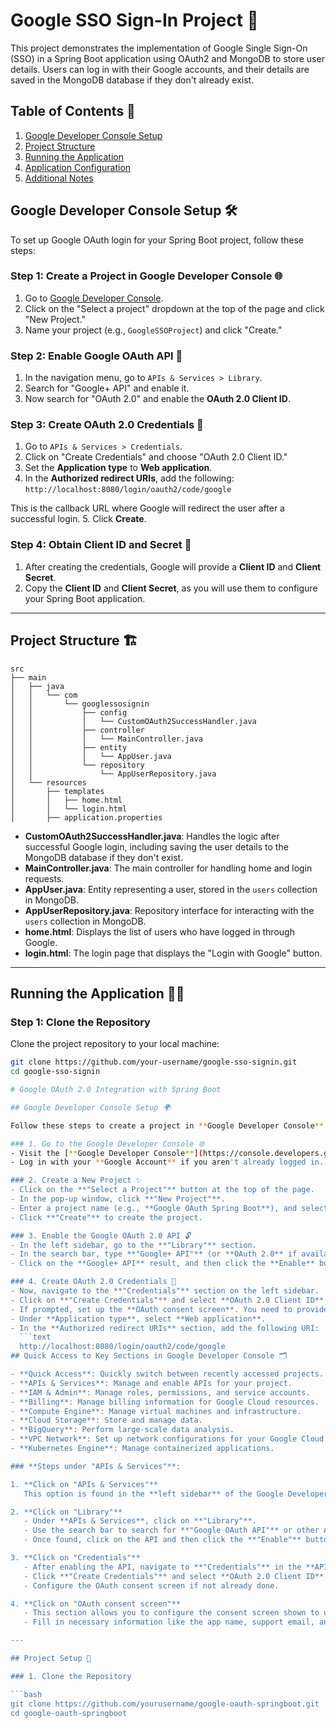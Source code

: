 # Google SSO Sign-In Project 🚀

This project demonstrates the implementation of Google Single Sign-On (SSO) in a Spring Boot application using OAuth2 and MongoDB to store user details. Users can log in with their Google accounts, and their details are saved in the MongoDB database if they don't already exist.

## Table of Contents 📑

1. [Google Developer Console Setup](#google-developer-console-setup)
2. [Project Structure](#project-structure)
3. [Running the Application](#running-the-application)
4. [Application Configuration](#application-configuration)
5. [Additional Notes](#additional-notes)

## Google Developer Console Setup 🛠️

To set up Google OAuth login for your Spring Boot project, follow these steps:

### Step 1: Create a Project in Google Developer Console 🌐
1. Go to [Google Developer Console](https://console.developers.google.com/).
2. Click on the "Select a project" dropdown at the top of the page and click "New Project."
3. Name your project (e.g., `GoogleSSOProject`) and click "Create."

### Step 2: Enable Google OAuth API 🔑
1. In the navigation menu, go to `APIs & Services > Library`.
2. Search for "Google+ API" and enable it.
3. Now search for "OAuth 2.0" and enable the **OAuth 2.0 Client ID**.

### Step 3: Create OAuth 2.0 Credentials 🔐
1. Go to `APIs & Services > Credentials`.
2. Click on "Create Credentials" and choose "OAuth 2.0 Client ID."
3. Set the **Application type** to **Web application**.
4. In the **Authorized redirect URIs**, add the following:
``` http://localhost:8080/login/oauth2/code/google ```

This is the callback URL where Google will redirect the user after a successful login.
5. Click **Create**.

### Step 4: Obtain Client ID and Secret 🔑
1. After creating the credentials, Google will provide a **Client ID** and **Client Secret**.
2. Copy the **Client ID** and **Client Secret**, as you will use them to configure your Spring Boot application.

---

## Project Structure 🏗️
```
src
├── main
│   ├── java
│   │   └── com
│   │       └── googlessosignin
│   │           ├── config
│   │           │   └── CustomOAuth2SuccessHandler.java
│   │           ├── controller
│   │           │   └── MainController.java
│   │           ├── entity
│   │           │   └── AppUser.java
│   │           └── repository
│   │               └── AppUserRepository.java
│   └── resources
│       ├── templates
│       │   ├── home.html
│       │   └── login.html
│       ├── application.properties
```


- **CustomOAuth2SuccessHandler.java**: Handles the logic after successful Google login, including saving the user details to the MongoDB database if they don't exist.
- **MainController.java**: The main controller for handling home and login requests.
- **AppUser.java**: Entity representing a user, stored in the `users` collection in MongoDB.
- **AppUserRepository.java**: Repository interface for interacting with the `users` collection in MongoDB.
- **home.html**: Displays the list of users who have logged in through Google.
- **login.html**: The login page that displays the "Login with Google" button.

---

## Running the Application 🏃‍♂️

### Step 1: Clone the Repository

Clone the project repository to your local machine:

```bash
git clone https://github.com/your-username/google-sso-signin.git
cd google-sso-signin

# Google OAuth 2.0 Integration with Spring Boot

## Google Developer Console Setup 🌍

Follow these steps to create a project in **Google Developer Console** and set up OAuth 2.0 credentials.

### 1. Go to the Google Developer Console 🌐
- Visit the [**Google Developer Console**](https://console.developers.google.com/).
- Log in with your **Google Account** if you aren't already logged in.

### 2. Create a New Project ✨
- Click on the **"Select a Project"** button at the top of the page.
- In the pop-up window, click **"New Project"**.
- Enter a project name (e.g., **Google OAuth Spring Boot**), and select a billing account if prompted.
- Click **"Create"** to create the project.

### 3. Enable the Google OAuth 2.0 API 🔓
- In the left sidebar, go to the **"Library"** section.
- In the search bar, type **"Google+ API"** (or **OAuth 2.0** if available).
- Click on the **Google+ API** result, and then click the **Enable** button.

### 4. Create OAuth 2.0 Credentials 🔑
- Now, navigate to the **"Credentials"** section on the left sidebar.
- Click on **"Create Credentials"** and select **OAuth 2.0 Client ID** from the dropdown.
- If prompted, set up the **OAuth consent screen**. You need to provide basic details like the app name, user support email, and developer contact information.
- Under **Application type**, select **Web application**.
- In the **Authorized redirect URIs** section, add the following URI:
  ```text
  http://localhost:8080/login/oauth2/code/google
## Quick Access to Key Sections in Google Developer Console 🗂️

- **Quick Access**: Quickly switch between recently accessed projects.
- **APIs & Services**: Manage and enable APIs for your project.
- **IAM & Admin**: Manage roles, permissions, and service accounts.
- **Billing**: Manage billing information for Google Cloud resources.
- **Compute Engine**: Manage virtual machines and infrastructure.
- **Cloud Storage**: Store and manage data.
- **BigQuery**: Perform large-scale data analysis.
- **VPC Network**: Set up network configurations for your Google Cloud resources.
- **Kubernetes Engine**: Manage containerized applications.

### **Steps under "APIs & Services"**:

1. **Click on "APIs & Services"**  
   This option is found in the **left sidebar** of the Google Developer Console.

2. **Click on "Library"**  
   - Under **APIs & Services**, click on **"Library"**.
   - Use the search bar to search for **"Google OAuth API"** or other APIs you wish to enable.
   - Once found, click on the API and then click the **"Enable"** button.

3. **Click on "Credentials"**  
   - After enabling the API, navigate to **"Credentials"** in the **APIs & Services** section.
   - Click **"Create Credentials"** and select **OAuth 2.0 Client ID**.
   - Configure the OAuth consent screen if not already done.

4. **Click on "OAuth consent screen"**  
   - This section allows you to configure the consent screen shown to users when they are asked to grant permissions to your app.
   - Fill in necessary information like the app name, support email, and developer contact info.

---

## Project Setup 🚀

### 1. Clone the Repository

```bash
git clone https://github.com/yourusername/google-oauth-springboot.git
cd google-oauth-springboot

